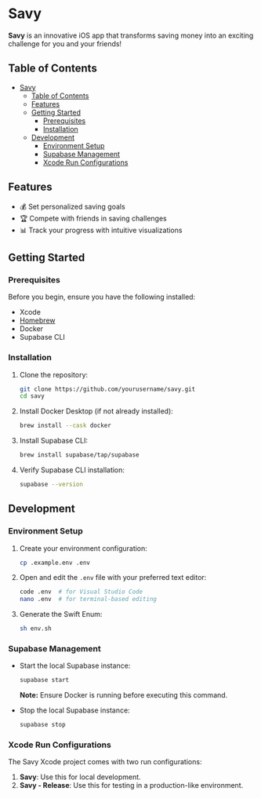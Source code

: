 # Savy

**Savy** is an innovative iOS app that transforms saving money into an exciting challenge for you and your friends!

## Table of Contents
- [Savy](#savy)
  - [Table of Contents](#table-of-contents)
  - [Features](#features)
  - [Getting Started](#getting-started)
    - [Prerequisites](#prerequisites)
    - [Installation](#installation)
  - [Development](#development)
    - [Environment Setup](#environment-setup)
    - [Supabase Management](#supabase-management)
    - [Xcode Run Configurations](#xcode-run-configurations)

## Features

- 💰 Set personalized saving goals
- 🏆 Compete with friends in saving challenges
- 📊 Track your progress with intuitive visualizations

## Getting Started

### Prerequisites

Before you begin, ensure you have the following installed:

- Xcode
- [Homebrew](https://brew.sh/)
- Docker
- Supabase CLI

### Installation

1. Clone the repository:
   ```bash
   git clone https://github.com/yourusername/savy.git
   cd savy
   ```

2. Install Docker Desktop (if not already installed):
   ```bash
   brew install --cask docker
   ```

3. Install Supabase CLI:
   ```bash
   brew install supabase/tap/supabase
   ```

4. Verify Supabase CLI installation:
   ```bash
   supabase --version
   ```

## Development

### Environment Setup

1. Create your environment configuration:
   ```bash
   cp .example.env .env
   ```

2. Open and edit the `.env` file with your preferred text editor:
   ```bash
   code .env  # for Visual Studio Code
   nano .env  # for terminal-based editing
   ```

3. Generate the Swift Enum:
   ```bash
   sh env.sh
   ```

### Supabase Management

- Start the local Supabase instance:
  ```bash
  supabase start
  ```
  **Note:** Ensure Docker is running before executing this command.

- Stop the local Supabase instance:
  ```bash
  supabase stop
  ```

### Xcode Run Configurations

The Savy Xcode project comes with two run configurations:

1. **Savy**: Use this for local development.
2. **Savy - Release**: Use this for testing in a production-like environment.
